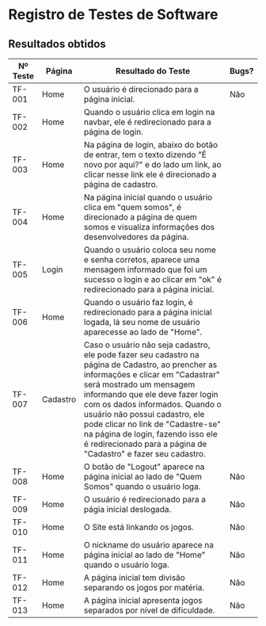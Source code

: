 # Registro de Testes de Software

## Resultados obtidos

| Nº Teste | Página | Resultado do Teste | Bugs? |
|----|-----------------------------------------|----|----|
|TF-001| Home |O usuário é direcionado para a página inicial.  | Não |
|TF-002| Home | Quando o usuário clica em login na navbar, ele é redirecionado para a página de login. |
|TF-003| Home | Na página de login, abaixo do botão de entrar, tem o texto dizendo "É novo por aqui?" e do lado um link, ao clicar nesse link ele é direcionado a página de cadastro. |
|TF-004| Home |  Na página inicial quando o usuário clica em "quem somos", é direcionado a página de quem somos e visualiza informações dos desenvolvedores da página.|
|TF-005| Login | Quando o usuário coloca seu nome e senha corretos, aparece uma mensagem informado que foi um sucesso o login e ao clicar em "ok" é redirecionado para a página inicial.|
|TF-006| Home | Quando o usuário faz login, é redirecionado para a página inicial logada, lá seu nome de usuário aparecesse ao lado de "Home". |
|TF-007| Cadastro | Caso o usuário não seja cadastro, ele pode fazer seu cadastro na página de Cadastro, ao prencher as informações e clicar em "Cadastrar" será mostrado um mensagem informando que ele deve fazer login com os dados informados. Quando o usuário não possui cadastro, ele pode clicar no link de "Cadastre-se" na página de login, fazendo isso ele é redirecionado para a página de "Cadastro" e fazer seu cadastro.|
|TF-008| Home | O botão de "Logout" aparece na página inicial ao lado de "Quem Somos" quando o usuário loga. | Não |
|TF-009| Home | O usuário é redirecionado para a págia inicial deslogada. | Não |
|TF-010| Home | O Site está linkando os jogos. | Não |
|TF-011| Home | O nickname do usuário  aparece na página inicial ao lado de "Home" quando o usuário loga. | Não |
|TF-012| Home | A página inicial tem divisão separando os jogos por matéria. | Não |
|TF-013| Home | A página inicial apresenta jogos separados por nível de dificuldade. | Não |
